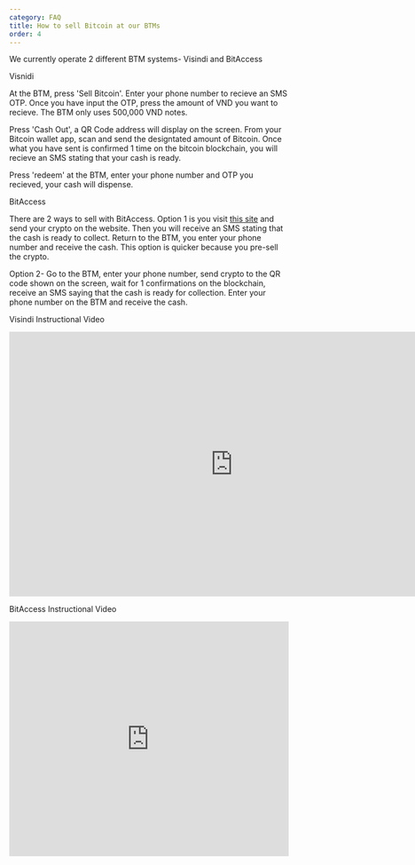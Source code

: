 ```yaml
---
category: FAQ
title: How to sell Bitcoin at our BTMs
order: 4
---
```


We currently operate 2 different BTM systems- Visindi and BitAccess

Visnidi

At the BTM, press 'Sell Bitcoin'. Enter your phone number to recieve an SMS OTP. Once you have input the OTP, press the amount of VND you want to recieve. The BTM only uses 500,000 VND notes. 

Press 'Cash Out', a QR Code address will display on the screen. From your Bitcoin wallet app, scan and send the designtated amount of Bitcoin. Once what you have sent is confirmed 1 time on the bitcoin blockchain, you will recieve an SMS stating that your cash is ready. 

Press 'redeem' at the BTM, enter your phone number and OTP you recieved, your cash will dispense. 

BitAccess

There are 2 ways to sell with BitAccess. Option 1 is you visit [this site](https://bitaccessbtm.com/locations/Vietnam)
and send your crypto on the website. Then you will receive an SMS stating that the cash is ready to collect. Return to the BTM, you enter your phone number and receive the cash. This option is quicker because you pre-sell 
the crypto.

Option 2- Go to the BTM, enter your phone number, send crypto to the QR code shown on the screen, wait for 1 confirmations on the blockchain, receive an SMS saying that the cash is ready for collection. Enter your phone number on the BTM and receive the cash.

Visindi Instructional Video

<iframe width="806" height="477" src="https://www.youtube.com/embed/zy31VgCqcCc" title="BitcoinVN BTM- How To Sell Instructional" frameborder="0" allow="accelerometer; autoplay; clipboard-write; encrypted-media; gyroscope; picture-in-picture; web-share" referrerpolicy="strict-origin-when-cross-origin" allowfullscreen></iframe>

BitAccess Instructional Video

<iframe width="100%" height="423" src="https://www.youtube.com/embed/6DqqVN0LXrI" frameborder="0" allow="accelerometer; autoplay; encrypted-media; gyroscope; picture-in-picture" allowfullscreen></iframe>

